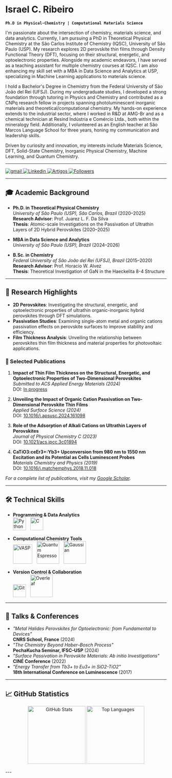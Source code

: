 # Israel C. Ribeiro

**`Ph.D in Physical-Chemistry | Computational Materials Science`**

I'm passionate about the intersection of chemistry, materials science, and data analytics. Currently, I am pursuing a PhD in Theoretical Physical Chemistry at the São Carlos Institute of Chemistry (IQSC), University of São Paulo (USP). My research explores 2D perovskite thin films through Density Functional Theory (DFT), focusing on their structural, energetic, and optoelectronic properties. Alongside my academic endeavors, I have served as a teaching assistant for multiple chemistry courses at IQSC. I am also enhancing my skill set with a MBA in Data Science and Analytics at USP, specializing in Machine Learning applications to materials science.

I hold a Bachelor's Degree in Chemistry from the Federal University of São João del Rei (UFSJ). During my undergraduate studies, I developed a strong foundation through tutoring in Physics and Chemistry and contributed as a CNPq research fellow in projects spanning photoluminescent inorganic materials and theoretical/computational chemistry. My hands-on experience extends to the industrial sector, where I worked in R&D at AMG-Br and as a chemical technician at Resind Indústria e Comércio Ltda., both within the mineralogy field. Additionally, I volunteered as an English teacher at São Marcos Language School for three years, honing my communication and leadership skills.

Driven by curiosity and innovation, my interests include Materials Science, DFT, Solid-State Chemistry, Inorganic Physical Chemistry, Machine Learning, and Quantum Chemistry.

---
<p align="left">
    <a href="mailto:israelribeiroc7@gmail.com">
        <img 
            alt="gmail" 
            title="Contact me" 
            src="https://custom-icon-badges.demolab.com/badge/Mail-E61B23.svg?logo=mail&style=for-the-badge&labelColor=F3240C"
        /> 
    </a>
    <a href="https://www.linkedin.com/in/israel-ribeiro1/">
        <img 
            alt="Linkedin" 
            title="Linkedin" 
            src="https://custom-icon-badges.demolab.com/badge/Linkedin-1E6AE1.svg?logo=linkedin&style=for-the-badge&logoColor=white&labelColor=1ECBE1"
        /> 
    </a> 
    <a href="https://scholar.google.com/citations?hl=en&user=GQugll8AAAAJ">
        <img 
            alt="Artigos" 
            title="Google Scholar" 
            src="https://custom-icon-badges.demolab.com/badge/Google-8B31CE.svg?logo=googlescholar&style=for-the-badge&logoColor=white&labelColor=CE31C3"
        />
    </a>
    <a href="https://github.com/israel-c-ribeiro?tab=followers">
        <img 
            alt="Followers" 
            title="Follow me on GitHub" 
            src="https://custom-icon-badges.demolab.com/github/followers/israel-c-ribeiro?color=0D1622&style=for-the-badge&logo=github&label=Followers&logoColor=white"
        />
    </a>
</p>

---

## 🎓 Academic Background
- **Ph.D. in Theoretical Physical Chemistry**  
  _University of São Paulo (USP), São Carlos, Brazil_ (2020–2025)  
  **Research Advisor**: Prof. Juarez L. F. Da Silva  
  **Thesis**: Atomic-scale Investigations on the Passivation of Ultrathin Layers of 2D Hybrid Perovskites (2020–2025)  

- **MBA in Data Science and Analytics**  
  _University of São Paulo (USP), Brazil_ (2024–2026)  

- **B.Sc. in Chemistry**  
  _Federal University of São João del Rei (UFSJ), Brazil_ (2015–2020)  
  **Research Advisor**: Prof. Horacio W. Alvez     
  **Thesis**: Theoretical Investigation of GaN in the Haeckelita 8-4 Structure  

---

## 🧪 Research Highlights

- **2D Perovskites**: Investigating the structural, energetic, and optoelectronic properties of ultrathin organic-inorganic hybrid perovskites through DFT simulations.  
- **Passivation Studies**: Examining single-atom metal and organic cations passivation effects on perovskite surfaces to improve stability and efficiency.  
- **Film Thickness Analysis**: Unveiling the relationship between perovskites thin film thickness and material properties for photovoltaic applications.  

### 📰 Selected Publications
1. **Impact of Thin Film Thickness on the Structural, Energetic, and Optoelectronic Properties of Two-Dimensional Perovskites**  
   _Submitted to ACS Applied Energy Materials (2024)_  
   DOI: [In progress](https://example.com)  
   
2. **Unveiling the Impact of Organic Cation Passivation on Two-Dimensional Perovskite Thin Films**  
   _Applied Surface Science (2024)_  
   DOI: [10.1016/j.apsusc.2024.161098](https://doi.org/10.1016/j.apsusc.2024.161098)  

3. **Role of the Adsorption of Alkali Cations on Ultrathin Layers of Perovskites**  
   _Journal of Physical Chemistry C (2023)_  
   DOI: [10.1021/acs.jpcc.3c01894](https://doi.org/10.1021/acs.jpcc.3c01894)  

4. **CaTiO3:ceEr3+:Yb3+ Upconversion from 980 nm to 1550 nm Excitation and its Potential as Cells Luminescent Probes**  
   _Materials Chemistry and Physics (2019)_  
   DOI: [10.1016/j.matchemphys.2018.11.018](https://doi.org/10.1016/j.matchemphys.2018.11.018) 

_For a complete list of publications, visit my [Google Scholar](https://scholar.google.com/citations?hl=en&user=GQugll8AAAAJ)._  

---

## 🛠️ Technical Skills

- **Programming & Data Analytics**  
  <img 
    alt="Python" 
    title="Python" 
    src="https://cdn.jsdelivr.net/gh/devicons/devicon/icons/python/python-original.svg" 
    width="40px" 
    style="margin-right: 10px;" 
  />
  <img 
    alt="C" 
    title="C Programming" 
    src="https://upload.wikimedia.org/wikipedia/commons/1/18/C_Programming_Language.svg" 
    width="40px" 
    style="margin-right: 10px;" 
  />

- **Computational Chemistry Tools**  
  <img 
    alt="VASP" 
    title="VASP" 
    src="https://www.vasp.at/images/logo.png" 
    width="60px" 
    style="margin-right: 10px;" 
  />
  <img 
    alt="Quantum Espresso" 
    title="Quantum Espresso" 
    src="https://upload.wikimedia.org/wikipedia/commons/thumb/5/5b/Quantum_ESPRESSO_logo.jpg/1200px-Quantum_ESPRESSO_logo.jpg" 
    width="70px" 
    style="margin-right: 10px;" 
  />
  <img 
    alt="Gaussian" 
    title="Gaussian" 
    src="https://73182.fs1.hubspotusercontent-na1.net/hubfs/73182/2022/Gaussian%20logo%20with%20name.png" 
    width="70px" 
    style="margin-right: 10px;" 
  />

- **Version Control & Collaboration**  
  <img 
    alt="Git" 
    title="Git" 
    src="https://cdn.jsdelivr.net/gh/devicons/devicon/icons/git/git-original.svg" 
    width="40px" 
    style="margin-right: 10px;" 
  />
  <img 
    alt="Overleaf" 
    title="Overleaf" 
    src="https://images.ctfassets.net/nrgyaltdicpt/6gsvc5Ogjmu04I4Miu0uGg/cb1d4391717d2ab8d5e42ede6fb0eef1/overleaf_wide_colour_light_bg.png" 
    width="70px" 
    style="margin-right: 10px;" 
  />
 

---

## 📢 Talks & Conferences
- _"Metal Halides Perovskites for Optoelectronic: from Fundamental to Devices"_  
  **CNRS School, France** (2024) 
- _"The Chemistry Beyond Haber–Bosch Process"_  
  **PechaKucha Seminar, IFSC–USP** (2024)  
- _"Surface Passivation in Perovskite Materials: Ab initio Investigations"_  
  **CINE Conference** (2022)  
- _"Energy Transfer from Tb3+ to Eu3+ in SiO2-TiO2"_  
  **18th International Conference on Luminescence** (2017)  

---

## 📈 GitHub Statistics
<p align="center">
  <img 
    alt="GitHub Stats" 
    height="180em" 
    src="https://github-readme-stats.vercel.app/api?username=israel-c-ribeiro&show_icons=true&theme=gruvbox&include_all_commits=true&locale=en" 
  />
  <img 
    alt="Top Languages" 
    height="180em" 
    src="https://github-readme-stats.vercel.app/api/top-langs/?username=israel-c-ribeiro&theme=gruvbox&layout=compact&custom_title=Languages&langs_count=9" 
  />
</p> 
---



